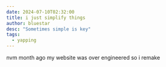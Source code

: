 ```yaml
---
date: 2024-07-10T02:32:00
title: i just simplify things
author: bluestar
desc: "Sometimes simple is key"
tags:
  - yapping
---
```




nvm month ago my website was over engineered so i remake
